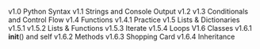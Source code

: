 v1.0 Python Syntax
v1.1 Strings and Console Output
v1.2 
v1.3 Conditionals and Control Flow
v1.4 Functions
v1.4.1 Practice
v1.5 Lists & Dictionaries
v1.5.1 
v1.5.2 Lists & Functions
v1.5.3 Iterate
v1.5.4 Loops
V1.6 Classes
v1.6.1 __init__() and self
v1.6.2 Methods
v1.6.3 Shopping Card
v1.6.4 Inheritance
